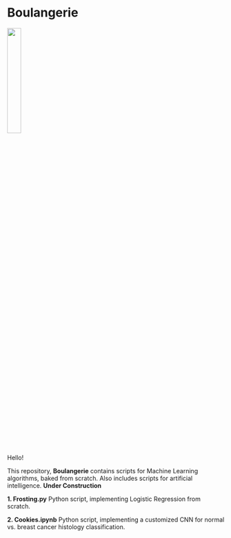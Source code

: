 # Boulangerie

<img src="https://user-images.githubusercontent.com/122175565/211167463-26e5dff8-a55d-4af6-8617-7e90895c0db3.jpg" width=25% height=25%>

Hello!

This repository, **Boulangerie** contains scripts for Machine Learning algorithms, baked from scratch. Also includes scripts for artificial intelligence. 
**Under Construction**

**1. Frosting.py** Python script, implementing Logistic Regression from scratch.

**2. Cookies.ipynb** Python script, implementing a customized CNN for normal vs. breast cancer histology classification. 













